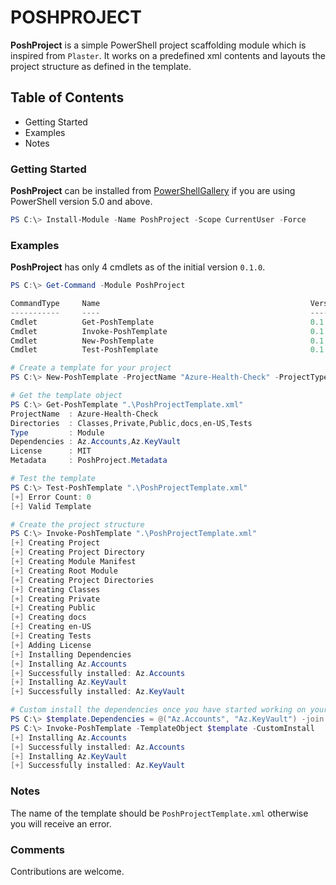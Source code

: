 # POSHPROJECT

**PoshProject** is a simple PowerShell project scaffolding module which is inspired from `Plaster`. It works on a predefined xml contents and layouts
the project structure as defined in the template.

## Table of Contents

- Getting Started
- Examples
- Notes

### Getting Started

**PoshProject** can be installed from [PowerShellGallery](https://www.powershellgallery.com/packages/PoshProject/0.1.0) if you are using PowerShell version 5.0 and above.

```powershell
PS C:\> Install-Module -Name PoshProject -Scope CurrentUser -Force
```

### Examples

**PoshProject** has only 4 cmdlets as of the initial version `0.1.0`.

```powershell
PS C:\> Get-Command -Module PoshProject

CommandType     Name                                               Version    Source
-----------     ----                                               -------    ------
Cmdlet          Get-PoshTemplate                                   0.1.0      PoshProject
Cmdlet          Invoke-PoshTemplate                                0.1.0      PoshProject
Cmdlet          New-PoshTemplate                                   0.1.0      PoshProject
Cmdlet          Test-PoshTemplate                                  0.1.0      PoshProject
```

```powershell
# Create a template for your project
PS C:\> New-PoshTemplate -ProjectName "Azure-Health-Check" -ProjectType Module -License MIT -DependsOn ("Az.Accounts", "Az.KeyVault")

# Get the template object
PS C:\> Get-PoshTemplate ".\PoshProjectTemplate.xml"
ProjectName  : Azure-Health-Check
Directories  : Classes,Private,Public,docs,en-US,Tests
Type         : Module
Dependencies : Az.Accounts,Az.KeyVault
License      : MIT
Metadata     : PoshProject.Metadata

# Test the template
PS C:\> Test-PoshTemplate ".\PoshProjectTemplate.xml"
[+] Error Count: 0
[+] Valid Template

# Create the project structure
PS C:\> Invoke-PoshTemplate ".\PoshProjectTemplate.xml"
[+] Creating Project
[+] Creating Project Directory
[+] Creating Module Manifest
[+] Creating Root Module
[+] Creating Project Directories
[+] Creating Classes
[+] Creating Private
[+] Creating Public
[+] Creating docs
[+] Creating en-US
[+] Creating Tests
[+] Adding License
[+] Installing Dependencies
[+] Installing Az.Accounts
[+] Successfully installed: Az.Accounts
[+] Installing Az.KeyVault
[+] Successfully installed: Az.KeyVault

# Custom install the dependencies once you have started working on your project
PS C:\> $template.Dependencies = @("Az.Accounts", "Az.KeyVault") -join ","
PS C:\> Invoke-PoshTemplate -TemplateObject $template -CustomInstall
[+] Installing Az.Accounts
[+] Successfully installed: Az.Accounts
[+] Installing Az.KeyVault
[+] Successfully installed: Az.KeyVault
```

### Notes

The name of the template should be `PoshProjectTemplate.xml` otherwise you will receive an error.

### Comments

Contributions are welcome.
